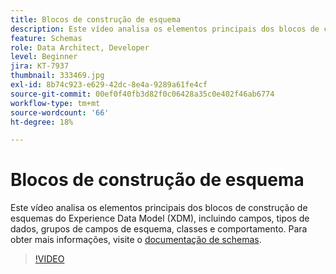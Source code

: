 ```yaml
---
title: Blocos de construção de esquema
description: Este vídeo analisa os elementos principais dos blocos de construção de esquemas do Experience Data Model (XDM), incluindo campos, tipos de dados, grupos de campos de esquema, classes e comportamento.
feature: Schemas
role: Data Architect, Developer
level: Beginner
jira: KT-7937
thumbnail: 333469.jpg
exl-id: 8b74c923-e629-42dc-8e4a-9289a61fe4cf
source-git-commit: 00ef0f40fb3d82f0c06428a35c0e402f46ab6774
workflow-type: tm+mt
source-wordcount: '66'
ht-degree: 18%

---
```


# Blocos de construção de esquema

Este vídeo analisa os elementos principais dos blocos de construção de esquemas do Experience Data Model (XDM), incluindo campos, tipos de dados, grupos de campos de esquema, classes e comportamento. Para obter mais informações, visite o [documentação de schemas](https://experienceleague.adobe.com/docs/experience-platform/xdm/home.html?lang=pt-BR).

>[!VIDEO](https://video.tv.adobe.com/v/333469?learn=on)
